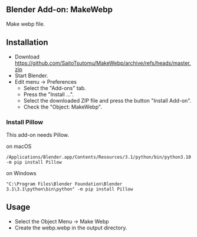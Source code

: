 ## Blender Add-on: MakeWebp

Make webp file.

## Installation

- Download https://github.com/SaitoTsutomu/MakeWebp/archive/refs/heads/master.zip
- Start Blender.
- Edit menu -> Preferences
  - Select the "Add-ons" tab.
  - Press the "Install ...".
  - Select the downloaded ZIP file and press the button "Install Add-on".
  - Check the "Object: MakeWebp".

### Install Pillow

This add-on needs Pillow.

on macOS
```
/Applications/Blender.app/Contents/Resources/3.1/python/bin/python3.10 -m pip install Pillow
```

on Windows
```
"C:\Program Files\Blender Foundation\Blender 3.1\3.1\python\bin\python" -m pip install Pillow
```

## Usage

- Select the Object Menu -> Make Webp
- Create the webp.webp in the output directory.
